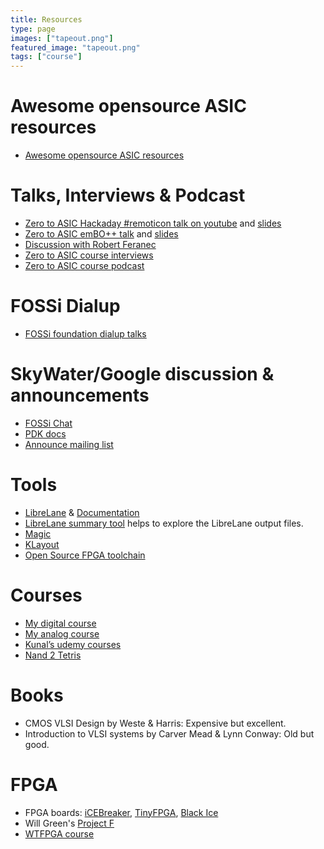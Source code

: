 ```yaml
---
title: Resources
type: page
images: ["tapeout.png"]
featured_image: "tapeout.png"
tags: ["course"]
---
```


# Awesome opensource ASIC resources

* [Awesome opensource ASIC resources](https://github.com/mattvenn/awesome-opensource-asic/blob/main/README.md)

# Talks, Interviews & Podcast

* [Zero to ASIC Hackaday #remoticon talk on youtube](https://youtu.be/ILZ6fDHZ_eo) and [slides](http://bit.ly/0-ASIC-slides)
* [Zero to ASIC emBO++ talk](https://www.youtube.com/watch?v=3E_YxyGEjlA) and [slides](https://docs.google.com/presentation/d/1Brn4BtYtRsc6_ee_7XgPvYyOTiCuho2Z3MEdSJuPr0Y/edit?usp=sharing)
* [Discussion with Robert Feranec](https://www.youtube.com/watch?v=YounUJvIW04)
* [Zero to ASIC course interviews](https://youtube.com/playlist?list=PLyynFETmdQDS3hguItPHrRVYPpRo6mkVh)
* [Zero to ASIC course podcast](https://www.podcasts.com/zero-to-asic-course)

# FOSSi Dialup

* [FOSSi foundation dialup talks](https://www.youtube.com/playlist?list=PLUg3wIOWD8yoZCg9XpFSgEgljx6MSdm9L)

# SkyWater/Google discussion & announcements

* [FOSSi Chat](https://fossi-chat.org)
* [PDK docs](https://skywater-pdk.readthedocs.io/en/main/)
* [Announce mailing list](https://groups.google.com/forum/#!forum/skywater-pdk-announce)

# Tools

* [LibreLane](https://github.com/librelane/librelane) & [Documentation](https://librelane.readthedocs.io/en/latest/)
* [LibreLane summary tool](https://github.com/mattvenn/librelane_summary) helps to explore the LibreLane output files.
* [Magic](http://opencircuitdesign.com/magic/)
* [KLayout](https://www.klayout.de/)
* [Open Source FPGA toolchain](https://github.com/YosysHQ/fpga-toolchain)

# Courses

* [My digital course](/)
* [My analog course](/analog)
* [Kunal’s udemy courses](https://www.udemy.com/course/vlsi-academy-custom-layout/)
* [Nand 2 Tetris](https://www.nand2tetris.org/)

# Books

* CMOS VLSI Design by Weste & Harris: Expensive but excellent.
* Introduction to VLSI systems by Carver Mead & Lynn Conway: Old but good.

# FPGA

* FPGA boards: [iCEBreaker](https://www.crowdsupply.com/1bitsquared/icebreaker-fpga), [TinyFPGA](https://tinyfpga.com/), [Black Ice](https://www.tindie.com/products/Folknology/blackice-mx/)
* Will Green's [Project F](https://projectf.io/about/)
* [WTFPGA course](https://github.com/esden/WTFpga)
